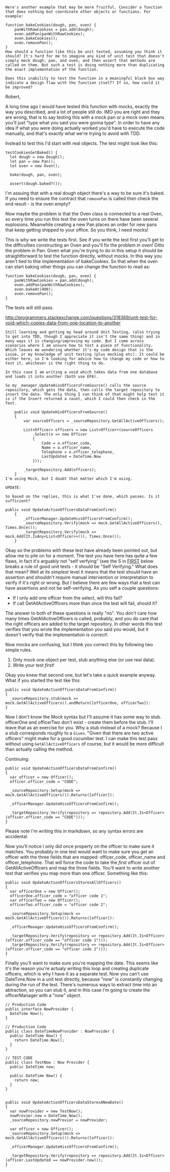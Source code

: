 ```
Here's another example that may be more fruitful. Consider a function that does nothing but coordinate other objects or functions. For example:

function bakeCookies(dough, pan, oven) {
    panWithRawCookies = pan.add(dough);
    oven.addPan(panWithRawCookies);
    oven.bakeCookies();
    oven.removePan();
}
How should a function like this be unit tested, assuming you think it should? It's hard for me to imagine any kind of unit test that doesn't simply mock dough, pan, and oven, and then assert that methods are called on them. But such a test is doing nothing more than duplicating the exact implementation of the function.

Does this inability to test the function in a meaningful black box way indicate a design flaw with the function itself? If so, how could it be improved?
```

Robert,

A long time ago I would have tested this function with mocks, exactly the way you described, and a lot of people still do. IMO you are right and they are wrong, that is to say testing this with a mock pan or a mock oven means you'll just "type what you said you were gonna type". In order to have any idea if what you were doing actually worked you'd have to execute the code manually, and that's exactly what we're trying to avoid with TDD.

Instead to test this I'd start with real objects. The test might look like this:

```
testCookiesGetBaked() {
  let dough = new Dough();
  let pan = new Pan();
  let oven = new Oven();

  bake(dough, pan, oven);

  assert(dough.baked?());
```

I'm assuing that with a real dough object there's a way to be sure it's baked. If you need to ensure the contract that `removePan` is called then check the end result - is the oven empty?

Now maybe the problem is that the Oven class is connected to a real Oven, so every time you run this test the oven turns on there have been several explosions. Meanwhile creating a new Pan places an order for new pans that keep getting shipped to your office. So you think, I need mocks!

This is why we write the tests first. See if you write the test first you'll get to the difficulties constructing an Oven and you'll fix the problem _in oven_! Ditto the problem in Pan. Given what you're trying to do in this setup it should be straightforward to test the function directly, without mocks. In this way you aren't tied to thie implementation of bakeCookies. So that when the oven can start baking other things you can change the function to read as:

```
function bakeCookies(dough, pan, oven) {
    panWithRawCookies = pan.add(dough);
    oven.addPan(panWithRawCookies);
    oven.bakeAt(400);
    oven.removePan();
}
```
The tests will still pass.


http://programmers.stackexchange.com/questions/318369/unit-test-for-void-which-copies-data-from-one-location-to-another

```
Still learning and getting my head around Unit Testing, (also trying to get into TDD, though I appreciate it isn't the same thing) and in many ways it is changing/improving my code. But I come across scenarios where I am unsure how to test a piece of functionality. Which leaves me wondering whether it's my code design that is the issue, or my knowledge of unit testing (plus mocking etc). It could be either here, so I'm looking for advice how to change my code or how to test it, whichever is the right thing to do.

In this case I am writing a void which takes data from one database and loads it into another (both use EF6).

So my _manager.UpdateHissOfficersFromSource() calls the source repository, which gets the data, then calls the target repository to insert the data. The only thing I can think of that might help test it is if the Insert returned a count, which I could then check in the Test.

    public void UpdateHisOfficersFromSource()
    {
        var sourceOfficers = _sourceRepository.GetAllActiveOfficers();

        List<Officer> officers = new List<Officer>(sourceOfficers
            .Select(o => new Officer
            {
                Code = o.officer_code,
                Name = o.officer_name,
                Telephone = o.officer_telephone,
                LastUpdated = DateTime.Now
            }));

        _targetRepository.Add(officers);
    }
I'm using Mock, but I doubt that matter which I'm using.

UPDATE:

So based on the replies, this is what I've done, which passes. Is it sufficient?

public void UpdateActionOfficersDataFromConfirm()
    {
        _officerManager.UpdateHissOfficersFromConfirm();
        _sourceRepository.Verify(mock => mock.GetAllActiveOfficers(), Times.Once());
        _targetRepository.Verify(mock => mock.Add(It.IsAny<List<Officer>>()), Times.Once());
    }
```

Okay so the problems with these test have already been pointed out, but allow me to pile on for a moment. The test you have here has quite a few flaws, in fact it's arguably not "self verfying" (see the S in [FIRST](https://pragprog.com/magazines/2012-01/unit-tests-are-first) below breaks a rule of good unit tests - it should be "Self Verifying." What does that mean? Well at its simplest level it means that the test should have an assertion and shouldn't require manual intervention or interpretation to verify if it's right or wrong. But I believe there are few ways that a test can have assertions and not be self-verifying. As you self a couple questions:

  * If I only add one officer from the select, will this fail?
  * If call GetAllActiveOfficers more than once the test will fail, should it?

The answer to both of these questions is really "no". You don't care how many times GetAllActiveOfficers is called, probably, and you do care that the right officers are added to the target repository. In other words this test verifies that you wrote the implementation you said you would, but it doesn't verify that the implementation is _correct_!.

Now mocks are confusing, but I think you correct this by following two simple rules.
  1) Only mock one object per test, stub anything else (or use real data).
  2) Write your test _first_!

Okay you knew that second one, but let's take a quick example anyway. What if you started the test like this:

```
public void UpdateActionOfficersDataFromConfirm()
{
  _sourceRepository.stub(mock => mock.GetAllActiveOfficers().andReturn([officerOne, officerTwo]):
}
```

Now I don't know the Mock syntax but I'll assume it has some way to stub. officerOne and officerTwo don't exist - create them before the stub. I'll leave that as an exercise for you. Why a stub instead of a mock? Because I a stub corresponds roughly to a `Given`. "Given that there are two active officers" might make for a good cucumber test. I can make this test pass without using `GetAllActiveOfficers` of course, but it would be more difficult than actually calling the method.

Continuing:

```
public void UpdateActionOfficersDataFromConfirm()
{
  var officer = new Officer();
  officer.officer_code = "CODE";

  _sourceRepository.Setup(mock => mock.GetAllActiveOfficers()).Returns([officer]):

  _officerManager.UpdateHissOfficersFromConfirm();

  _targetRepository.Verify(repository => repository.Add(It.Is<Officer>(officer.officer_code == "CODE")));
}
```

Please note I'm writing this in markdown, so any syntax errors are accidental.

Now you'll notice I only did once property on the officer to make sure it matches. You probably in one test would want to make sure you get an officer with the three fields that are mapped: officer\_code, officer\_name and officer\_telephone. That will force the code to take the _first_ officer out of GetAllActiveOfficers and map the three fields. You'll want to write another test that verifies you map more than one officer. Something like this:

```
public void UpdateActionOfficersStoresAllOfficers()
{
  var officerOne = new Officer();
  officerOne.officer_code = "officer code 1";
  var officerTwo = new Officer();
  officerTwo.officer_code = "officer code 2";

  _sourceRepository.Setup(mock => mock.GetAllActiveOfficers()).Returns([officer]):

  _officerManager.UpdateHissOfficersFromConfirm();

  _targetRepository.Verify(repository => repository.Add(It.Is<Officer>(officer.officer_code == "officer code 1")));
  _targetRepository.Verify(repository => repository.Add(It.Is<Officer>(officer.officer_code == "officer code 2")));
}
```

Finally you'll want to make sure you're mapping the date. This seems like it's the reason you're actualy writing this loop and creating duplicate officers, which is why I have it as a separate test. Now you can't use DateTime.Now in a unit test directly, because "now" is constantly changing during the run of the test. There's numerous ways to extract time into an abtraction, so you can stub it, and in this case I'm going to create the officerManager with a "now" object.

```
// Production Code
public interface NowProvider {
  DateTime Now();
}

// Production Code
public class DateTimeNowProvider : NowProvider {
  public DateTime Now() {
    return DateTime.Now();
  }
}

// TEST CODE
public class TestNow : Now Provider {
  public DateTime now;

  public DateTime Now() {
    return now;
  }
}


public void UpdateActionOfficersDataStoresANewDate()
{
  var nowProvider = new TestNow();
  nowProvier.now = DateTime.Now();
  _sourceRepository.nowProvier = nowProvider;

  var officer = new Officer();
  _sourceRepository.Setup(mock => mock.GetAllActiveOfficers()).Returns([officer]):

  _officerManager.UpdateHissOfficersFromConfirm();

  _targetRepository.Verify(repository => repository.Add(It.Is<Officer>(officer.LastUpdated == nowProvider.now)));
}
```

